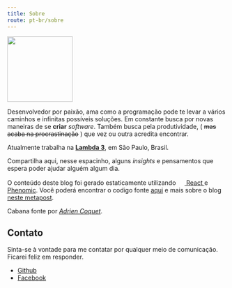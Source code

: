 ```yaml
---
title: Sobre
route: pt-br/sobre
---
```

<img src="/assets/chico.png" width="150" class="no-shadow">

Desenvolvedor por paixão, ama como a programação pode te levar a vários caminhos e infinitas possíveis soluções. Em constante busca por novas maneiras de se **criar** _software_. Também busca pela produtividade, ( ~~mas acaba na procrastinação~~ ) que vez ou outra acredita encontrar.

Atualmente trabalha na <a href="https://www.lambda3.com.br/" target="_blank">**Lambda 3**</a>, em São Paulo, Brasil.

Compartilha aqui, nesse espacinho, alguns _insights_ e pensamentos que espera poder ajudar alguém algum dia.

O conteúdo deste blog foi gerado estaticamente utilizando
<a href="https://facebook.github.io/react/" target="_blank">
  <img alt="" src="/assets/react.svg" class="no-style no-shadow" width="16" height="16" />
  React
</a>
e <a href="https://phenomic.io/" target="_blank">Phenomic</a>. Você poderá encontrar o codigo fonte [aqui](https://github.com/chicocode/chicocodeio) e mais sobre o blog [neste metapost](/pt-br/stack-do-blog/).

Cabana fonte por <a href="https://www.behance.net/coquet_adrien/" target="_blank">_Adrien Coquet_</a>.

Contato
---
Sinta-se à vontade para me contatar por qualquer meio de comunicação.
Ficarei feliz em responder.

* [Github](https://github.com/chicocode)
* [Facebook](https://www.facebook.com/japa.f)

